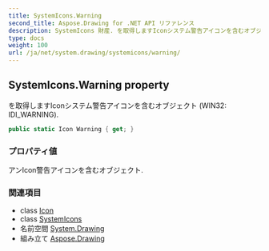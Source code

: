 ```yaml
---
title: SystemIcons.Warning
second_title: Aspose.Drawing for .NET API リファレンス
description: SystemIcons 財産. を取得しますIconシステム警告アイコンを含むオブジェクト WIN32 IDI_WARNING.
type: docs
weight: 100
url: /ja/net/system.drawing/systemicons/warning/
---
```

## SystemIcons.Warning property

を取得しますIconシステム警告アイコンを含むオブジェクト (WIN32: IDI_WARNING).

```csharp
public static Icon Warning { get; }
```

### プロパティ値

アンIcon警告アイコンを含むオブジェクト.

### 関連項目

* class [Icon](../../icon/)
* class [SystemIcons](../)
* 名前空間 [System.Drawing](../../systemicons/)
* 組み立て [Aspose.Drawing](../../../)


